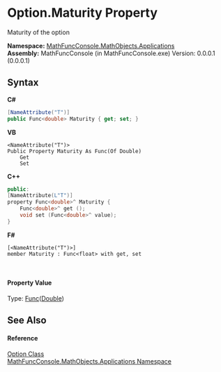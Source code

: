 # Option.Maturity Property 
 

Maturity of the option

**Namespace:**&nbsp;<a href="d9e4b2f9-9258-2f31-ca55-43e6b838bbc3">MathFuncConsole.MathObjects.Applications</a><br />**Assembly:**&nbsp;MathFuncConsole (in MathFuncConsole.exe) Version: 0.0.0.1 (0.0.0.1)

## Syntax

**C#**<br />
``` C#
[NameAttribute("T")]
public Func<double> Maturity { get; set; }
```

**VB**<br />
``` VB
<NameAttribute("T")>
Public Property Maturity As Func(Of Double)
	Get
	Set
```

**C++**<br />
``` C++
public:
[NameAttribute(L"T")]
property Func<double>^ Maturity {
	Func<double>^ get ();
	void set (Func<double>^ value);
}
```

**F#**<br />
``` F#
[<NameAttribute("T")>]
member Maturity : Func<float> with get, set

```

<br />

#### Property Value
Type: <a href="http://msdn2.microsoft.com/en-us/library/bb534960" target="_blank">Func</a>(<a href="http://msdn2.microsoft.com/en-us/library/643eft0t" target="_blank">Double</a>)

## See Also


#### Reference
<a href="03a5ddd0-9c60-07f4-42e6-a2afd39c4365">Option Class</a><br /><a href="d9e4b2f9-9258-2f31-ca55-43e6b838bbc3">MathFuncConsole.MathObjects.Applications Namespace</a><br />